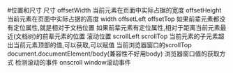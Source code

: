 #位置和尺寸
    尺寸
        offsetWidth 当前元素在页面中实际占据的宽度
        offsetHeight 当前元素在页面中实际占据的高度
    width
        offsetLeft
        offsetTop
        如果前辈元素都没有定位属性,就是相对于文档位置
        如果前辈元素有定位属性,相对于距离当前元素最近(文档树)的前辈元素的位置
    滚动位置
        scrollLeft
        scrollTop 当前元素的子元素超出当前元素顶部的值,可以获取,可以赋值
        当前浏览器窗口的scrollTop
        document.documentElement/body(兼容性不好用body) 浏览器窗口值的获取方式
    检测滚动的事件
        onscroll   window滚动事件